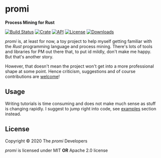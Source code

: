 # promi
**Process Mining for Rust**

[![Build Status](https://github.com/PM4Rs/promi/workflows/Continuous%20Integration/badge.svg)](https://github.com/PM4Rs/promi/actions)
[![Crate](https://img.shields.io/crates/v/promi)](https://crates.io/crates/promi)
[![API](https://docs.rs/promi/badge.svg)](https://docs.rs/promi)
[![License](https://img.shields.io/crates/l/promi)](https://crates.io/crates/promi#license)
[![Downloads](https://img.shields.io/crates/d/promi)](https://crates.io/crates/promi)

*promi* is, at least for now, a toy project to help myself getting familiar with the *Rust* programming language and
process mining. There's lots of tools and libraries for PM out there that, to put id mildly, don't make me happy. But
that's another story.

However, that doesn't mean the project won't get into a more professional shape at some point. Hence criticism,
suggestions and of course contributions are [welcome](https://github.com/PM4Rs/promi/issues)!

## Usage

Writing tutorials is time consuming and does not make much sense as stuff is changing rapidly. I suggest to jump right
into code, see [examples](https://github.com/PM4Rs/promi/tree/master/examples) section instead.

## License
Copyright © 2020 The _promi_ Developers

_promi_ is licensed under MIT **OR** Apache 2.0 license
